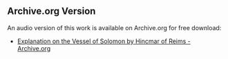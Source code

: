 ## Archive.org Version

An audio version of this work is available on Archive.org for free download:

* [Explanation on the Vessel of Solomon by Hincmar of Reims - Archive.org](https://archive.org/details/explanation-on-the-vessel-of-solomon)